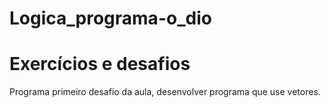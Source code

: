# Logica_programa-o_dio
# Exercícios e desafios

Programa primeiro desafio da aula, desenvolver programa que use vetores.


